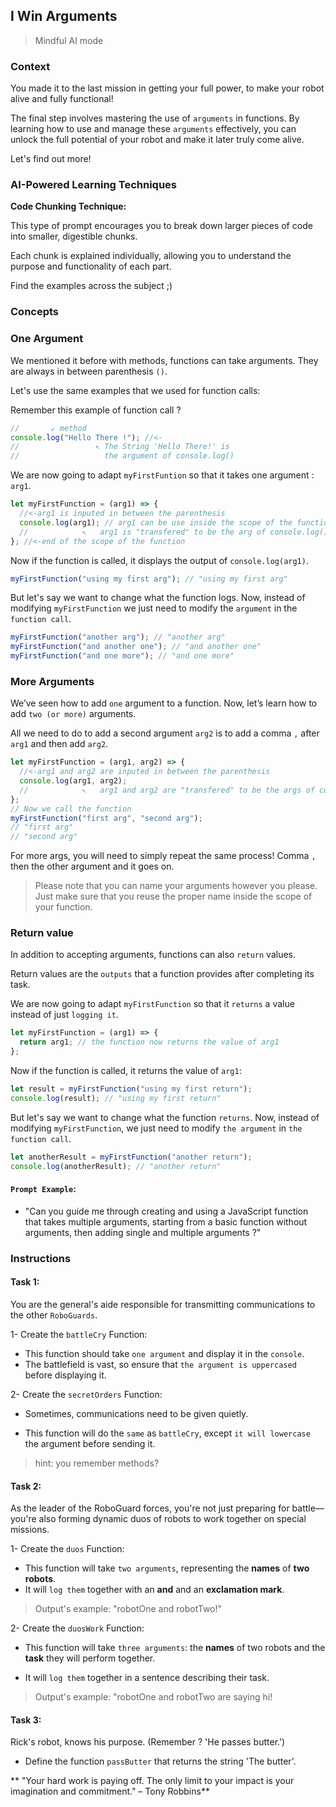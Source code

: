 ## I Win Arguments

> Mindful AI mode

### Context

You made it to the last mission in getting your full power, to make your robot alive and fully functional!

The final step involves mastering the use of `arguments` in functions. By learning how to use and manage these `arguments` effectively, you can unlock the full potential of your robot and make it later truly come alive.

Let's find out more!

### AI-Powered Learning Techniques

**Code Chunking Technique:**

This type of prompt encourages you to break down larger pieces of code into smaller, digestible chunks.

Each chunk is explained individually, allowing you to understand the purpose and functionality of each part.

Find the examples across the subject ;)

### Concepts

### One Argument

We mentioned it before with methods, functions can take arguments. They are always in between parenthesis `()`.

Let's use the same examples that we used for function calls:

Remember this example of function call ?

```js
//       ↙ method
console.log("Hello There !"); //<-
//                 ↖ The String 'Hello There!' is
//                   the argument of console.log()
```

We are now going to adapt `myFirstFuntion` so that it takes one argument : `arg1`.

```js
let myFirstFunction = (arg1) => {
  //<-arg1 is inputed in between the parenthesis
  console.log(arg1); // arg1 can be use inside the scope of the function
  //            ↖   arg1 is "transfered" to be the arg of console.log()
}; //<-end of the scope of the function
```

Now if the function is called, it displays the output of `console.log(arg1)`.

```js
myFirstFunction("using my first arg"); // "using my first arg"
```

But let's say we want to change what the function logs. Now, instead of modifying `myFirstFunction` we just need to modify the `argument` in the `function call`.

```js
myFirstFunction("another arg"); // "another arg"
myFirstFunction("and another one"); // "and another one"
myFirstFunction("and one more"); // "and one more"
```

### More Arguments

We’ve seen how to add `one` argument to a function. Now, let’s learn how to add `two (or more)` arguments.

All we need to do to add a second argument `arg2` is to add a comma `,` after `arg1` and then add `arg2`.

```js
let myFirstFunction = (arg1, arg2) => {
  //<-arg1 and arg2 are inputed in between the parenthesis
  console.log(arg1, arg2);
  //            ↖   arg1 and arg2 are "transfered" to be the args of console.log()
};
// Now we call the function
myFirstFunction("first arg", "second arg");
// "first arg"
// "second arg"
```

For more args, you will need to simply repeat the same process! Comma `,` then the other argument and it goes on.

> Please note that you can name your arguments however you please. Just make sure that you reuse the proper name inside the scope of your function.

### Return value

In addition to accepting arguments, functions can also `return` values.

Return values are the `outputs` that a function provides after completing its task.

We are now going to adapt `myFirstFunction` so that it `returns` a value instead of just `logging it`.

```js
let myFirstFunction = (arg1) => {
  return arg1; // the function now returns the value of arg1
};
```

Now if the function is called, it returns the value of `arg1`:

```js
let result = myFirstFunction("using my first return");
console.log(result); // "using my first return"
```

But let's say we want to change what the function `returns`. Now, instead of modifying `myFirstFunction`, we just need to modify `the argument` in `the function call`.

```js
let anotherResult = myFirstFunction("another return");
console.log(anotherResult); // "another return"
```

#### **`Prompt Example`**:

- "Can you guide me through creating and using a JavaScript function that takes multiple arguments, starting from a basic function without arguments, then adding single and multiple arguments ?"

### Instructions

#### Task 1:

You are the general's aide responsible for transmitting communications to the other `RoboGuards`.

1- Create the `battleCry` Function:

- This function should take `one argument` and display it in the `console`.
- The battlefield is vast, so ensure that `the argument is uppercased` before displaying it.

2- Create the `secretOrders` Function:

- Sometimes, communications need to be given quietly.

- This function will do the `same` as `battleCry`, except `it will lowercase` the argument before sending it.

> hint: you remember methods?

#### Task 2:

As the leader of the RoboGuard forces, you're not just preparing for battle—you're also forming dynamic duos of robots to work together on special missions.

1- Create the `duos` Function:

- This function will take `two arguments`, representing the **names** of **two robots**.
- It will `log them` together with an **and** and an **exclamation mark**.

> Output's example: "robotOne and robotTwo!"

2- Create the `duosWork` Function:

- This function will take `three arguments`: the **names** of two robots and the **task** they will perform together.

- It will `log them` together in a sentence describing their task.

> Output's example: "robotOne and robotTwo are saying hi!

#### Task 3:

Rick's robot, knows his purpose. (Remember ? 'He passes butter.')

- Define the function `passButter` that returns the string 'The butter'.

** "Your hard work is paying off. The only limit to your impact is your imagination and commitment." – Tony Robbins**
